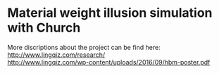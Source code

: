 # Material weight illusion simulation with Church 
More discriptions about the project can be find here:
http://www.lingqiz.com/research/  
http://www.lingqiz.com/wp-content/uploads/2016/09/hbm-poster.pdf  

